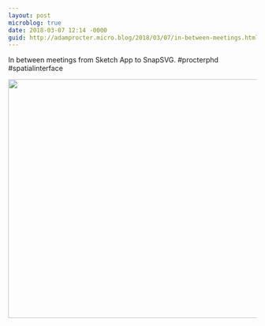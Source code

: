```yaml
---
layout: post
microblog: true
date: 2018-03-07 12:14 -0000
guid: http://adamprocter.micro.blog/2018/03/07/in-between-meetings.html
---
```

In between meetings from Sketch App to SnapSVG. #procterphd #spatialinterface

<img src="http://discursive.adamprocter.co.uk/uploads/2018/7438bec970.jpg" width="600" height="484" />
